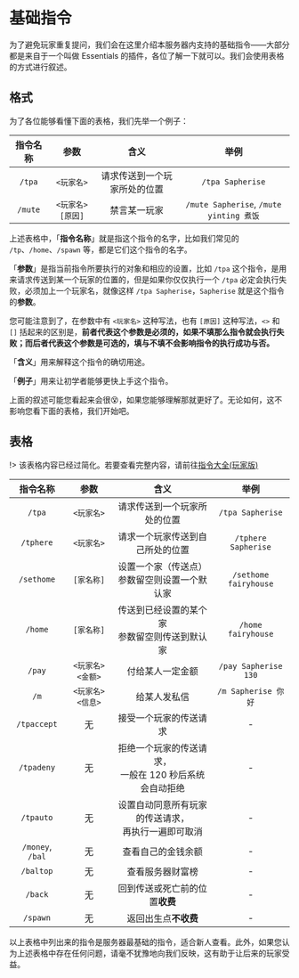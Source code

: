# 基础指令

为了避免玩家重复提问，我们会在这里介绍本服务器内支持的基础指令——大部分都是来自于一个叫做 Essentials 的插件，各位了解一下就可以。我们会使用表格的方式进行叙述。

## 格式

为了各位能够看懂下面的表格，我们先举一个例子：

|指令名称|参数|含义|举例|
|:-:|:-:|:-:|:-:|
|`/tpa`| `<玩家名>` |请求传送到一个玩家所处的位置|`/tpa Sapherise`|
|`/mute`| `<玩家名> [原因]` |禁言某一玩家|`/mute Sapherise`, `/mute yinting 煮饭`|

上述表格中，「**指令名称**」就是指这个指令的名字，比如我们常见的 `/tp`、`/home`、`/spawn` 等，都是它们这个指令的名字。

「**参数**」是指当前指令所要执行的对象和相应的设置，比如 `/tpa` 这个指令，是用来请求传送到某一个玩家的位置的，但是如果你仅仅执行一个 `/tpa` 必定会执行失败，必须加上一个玩家名，就像这样 `/tpa Sapherise`，`Sapherise` 就是这个指令的**参数**。

您可能注意到了，在参数中有 `<玩家名>` 这种写法，也有 `[原因]` 这种写法，`<>` 和 `[]` 括起来的区别是，**前者代表这个参数是必须的，如果不填那么指令就会执行失败；而后者代表这个参数是可选的，填与不填不会影响指令的执行成功与否。**

「**含义**」用来解释这个指令的确切用途。

「**例子**」用来让初学者能够更快上手这个指令。

上面的叙述可能您看起来会很😵，如果您能够理解那就更好了。无论如何，这不影响您看下面的表格，我们开始吧。

## 表格

!> 该表格内容已经过简化。若要查看完整内容，请前往[指令大全(玩家版)](/others/commands-for-players.md)

|指令名称|参数|含义|举例|
|:-:|:-:|:-:|:-:|
|`/tpa`| `<玩家名>` |请求传送到一个玩家所处的位置|`/tpa Sapherise`|
|`/tphere`| `<玩家名>` |请求一个玩家传送到自己所处的位置|`/tphere Sapherise`|
|`/sethome`| `[家名称]` |设置一个家（传送点）<br>参数留空则设置一个默认家|`/sethome fairyhouse`|
|`/home`| `[家名称]` |传送到已经设置的某个家<br>参数留空则传送到默认家|`/home fairyhouse`|
|`/pay`| `<玩家名> <金额>` |付给某人一定金额|`/pay Sapherise 130`|
|`/m`| `<玩家名> <信息>` |给某人发私信|`/m Sapherise 你好`|
|`/tpaccept`|无|接受一个玩家的传送请求|-|
|`/tpadeny`|无|拒绝一个玩家的传送请求，<br>一般在 120 秒后系统会自动拒绝|-|
|`/tpauto`|无|设置自动同意所有玩家的传送请求，<br>再执行一遍即可取消|-|
|`/money`, `/bal`|无|查看自己的金钱余额|-|
|`/baltop`|无|查看服务器财富榜|-|
|`/back`|无|回到传送或死亡前的位置**收费**|-|
|`/spawn`|无|返回出生点**不收费**|-|

以上表格中列出来的指令是服务器最基础的指令，适合新人查看。此外，如果您认为上述表格中存在任何问题，请毫不犹豫地向我们反映，这有助于让后来的玩家受益。



